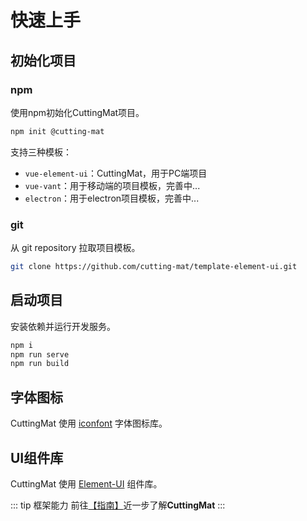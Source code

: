 # 快速上手

## 初始化项目

### npm

使用npm初始化CuttingMat项目。

``` bash
npm init @cutting-mat
```

支持三种模板：

- `vue-element-ui`：CuttingMat，用于PC端项目
- `vue-vant`：用于移动端的项目模板，完善中...
- `electron`：用于electron项目模板，完善中...

### git

从 git repository 拉取项目模板。

``` bash
git clone https://github.com/cutting-mat/template-element-ui.git
```

## 启动项目

安装依赖并运行开发服务。

``` bash
npm i
npm run serve
npm run build
```

## 字体图标

CuttingMat 使用 [iconfont](https://www.iconfont.cn/) 字体图标库。

## UI组件库

CuttingMat 使用 [Element-UI](https://element.eleme.cn/#/zh-CN/component/changelog) 组件库。

::: tip 框架能力
前往[【指南】](/guide/framework-core)近一步了解**CuttingMat**
:::
